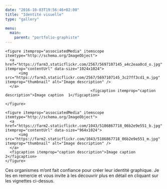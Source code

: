 ```yaml
---
date: "2016-10-03T19:56:46+02:00"
title: "Identité visuelle"
type: "gallery"

menu:
  main:
    parent: "portfolio-graphiste"
---
```


<div class="my-gallery" itemscope itemtype="http://schema.org/ImageGallery">

    <figure itemprop="associatedMedia" itemscope itemtype="http://schema.org/ImageObject">
      <a href="https://farm3.staticflickr.com/2567/5697107145_a4c2eaa0cd_o.jpg" itemprop="contentUrl" data-size="1024x1024">
          <img src="https://farm3.staticflickr.com/2567/5697107145_3c27ff3cd1_m.jpg" itemprop="thumbnail" alt="Image description" />
      </a>
                                          <figcaption itemprop="caption description">Image caption  1</figcaption>

    </figure>

    <figure itemprop="associatedMedia" itemscope itemtype="http://schema.org/ImageObject">
      <a href="https://farm2.staticflickr.com/1043/5186867718_06b2e9e551_b.jpg" itemprop="contentUrl" data-size="964x1024">
          <img src="https://farm2.staticflickr.com/1043/5186867718_06b2e9e551_m.jpg" itemprop="thumbnail" alt="Image description" />
      </a>
      <figcaption itemprop="caption description">Image caption 2</figcaption>
    </figure>
</div>

Ces organismes m’ont fait confiance pour créer leur identité graphique. Je les en remercie et vous invite à les découvrir plus en détail en cliquant sur les vignettes ci-dessus.
